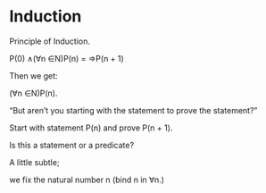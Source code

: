 # Induction

Principle of Induction.

P(0) ∧(∀n ∈N)P(n) = ⇒P(n + 1)

Then we get:

(∀n ∈N)P(n).

“But aren’t you starting with the statement to prove the statement?”

Start with statement P(n) and prove P(n + 1).

Is this a statement or a predicate?

A little subtle;

we fix the natural number n (bind n in ∀n.)
